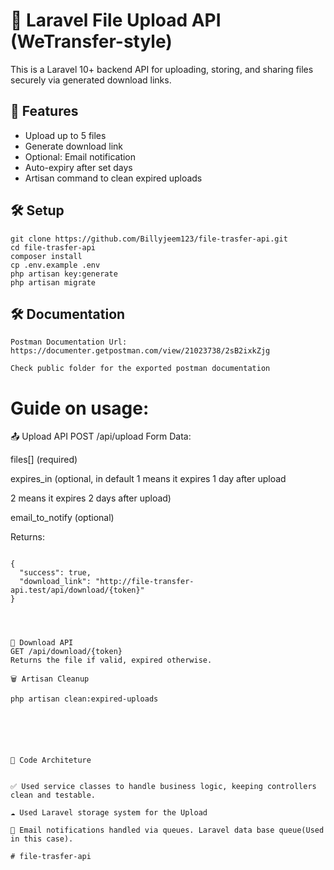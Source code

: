 # 📁 Laravel File Upload API (WeTransfer-style)

This is a Laravel 10+ backend API for uploading, storing, and sharing files securely via generated download links. 

## 🚀 Features
- Upload up to 5 files
- Generate download link
- Optional: Email notification
- Auto-expiry after set days
- Artisan command to clean expired uploads

## 🛠 Setup

```
git clone https://github.com/Billyjeem123/file-trasfer-api.git
cd file-trasfer-api
composer install
cp .env.example .env
php artisan key:generate
php artisan migrate

````

## 🛠 Documentation
`````
Postman Documentation Url: https://documenter.getpostman.com/view/21023738/2sB2ixkZjg

Check public folder for the exported postman documentation
``````

# Guide on usage: 

📤 Upload API
POST /api/upload
Form Data:

files[] (required)

expires_in (optional, in default 1 means it expires 1 day after upload

2 means it expires 2 days after upload)

email_to_notify (optional)

Returns:

````

{
  "success": true,
  "download_link": "http://file-transfer-api.test/api/download/{token}"
}
````


`````



🔽 Download API
GET /api/download/{token}
Returns the file if valid, expired otherwise.

🗑 Artisan Cleanup

php artisan clean:expired-uploads




``````

````


📘 Code Architeture


✅ Used service classes to handle business logic, keeping controllers clean and testable.

☁️ Used Laravel storage system for the Upload

📨 Email notifications handled via queues. Laravel data base queue(Used in this case).

# file-trasfer-api
